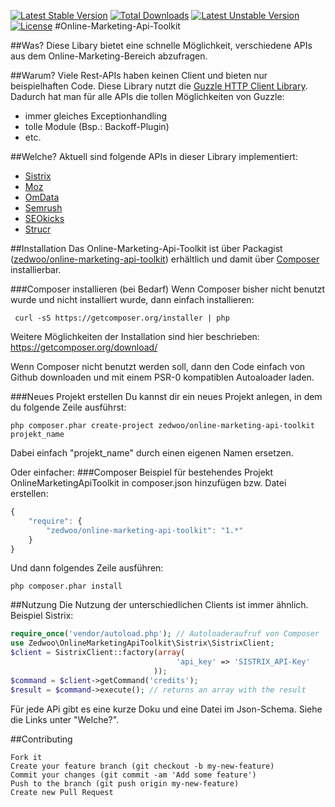 [![Latest Stable Version](https://poser.pugx.org/zedwoo/online-marketing-api-toolkit/v/stable.png)](https://packagist.org/packages/zedwoo/online-marketing-api-toolkit) [![Total Downloads](https://poser.pugx.org/zedwoo/online-marketing-api-toolkit/downloads.png)](https://packagist.org/packages/zedwoo/online-marketing-api-toolkit) [![Latest Unstable Version](https://poser.pugx.org/zedwoo/online-marketing-api-toolkit/v/unstable.png)](https://packagist.org/packages/zedwoo/online-marketing-api-toolkit) [![License](https://poser.pugx.org/zedwoo/online-marketing-api-toolkit/license.png)](https://packagist.org/packages/zedwoo/online-marketing-api-toolkit)
#Online-Marketing-Api-Toolkit

##Was?
Diese Libary bietet eine schnelle Möglichkeit, verschiedene APIs aus dem Online-Marketing-Bereich abzufragen.

##Warum?
Viele Rest-APIs haben keinen Client und bieten nur beispielhaften Code. Diese Library nutzt die [Guzzle HTTP Client Library](https://github.com/guzzle/guzzle).
Dadurch hat man für alle APIs die tollen Möglichkeiten von Guzzle:
* immer gleiches Exceptionhandling
* tolle Module (Bsp.: Backoff-Plugin)
* etc.

##Welche?
Aktuell sind folgende APIs in dieser Library implementiert:
* [Sistrix](/src/Zedwoo/OnlineMarketingApiToolkit/Sistrix/SISTRIX-README.md)
* [Moz](/src/Zedwoo/OnlineMarketingApiToolkit/Moz/MOZ-README.md)
* [OmData](/src/Zedwoo/OnlineMarketingApiToolkit/OmData/OMDATA-README.md)
* [Semrush](/src/Zedwoo/OnlineMarketingApiToolkit/Semrush/SEMRUSH-README.md)
* [SEOkicks](/src/Zedwoo/OnlineMarketingApiToolkit/Seokicks/SEOKICKS-README.md)
* [Strucr](/src/Zedwoo/OnlineMarketingApiToolkit/Strucr/Strucr-README.md)

##Installation
Das Online-Marketing-Api-Toolkit ist über Packagist ([zedwoo/online-marketing-api-toolkit](https://packagist.org/packages/zedwoo/online-marketing-api-toolkit)) erhältlich und damit über
[Composer](http://getcomposer.org/) installierbar.

###Composer installieren (bei Bedarf)
Wenn Composer bisher nicht benutzt wurde und nicht installiert wurde, dann einfach installieren:
```
 curl -sS https://getcomposer.org/installer | php
```
Weitere Möglichkeiten der Installation sind hier beschrieben:
https://getcomposer.org/download/

Wenn Composer nicht benutzt werden soll, dann den Code einfach von Github downloaden und mit einem PSR-0 kompatiblen Autoaloader laden.

###Neues Projekt erstellen
Du kannst dir ein neues Projekt anlegen, in dem du folgende Zeile ausführst:
```
php composer.phar create-project zedwoo/online-marketing-api-toolkit projekt_name
```
Dabei einfach "projekt_name" durch einen eigenen Namen ersetzen.


Oder einfacher:
###Composer Beispiel für bestehendes Projekt
OnlineMarketingApiToolkit in composer.json hinzufügen bzw. Datei erstellen:
```js
{
    "require": {
        "zedwoo/online-marketing-api-toolkit": "1.*"
    }
}
```
Und dann folgendes Zeile ausführen:
```
php composer.phar install
```

##Nutzung
Die Nutzung der unterschiedlichen Clients ist immer ähnlich.
Beispiel Sistrix:

```php
require_once('vendor/autoload.php'); // Autoloaderaufruf von Composer
use Zedwoo\OnlineMarketingApiToolkit\Sistrix\SistrixClient;
$client = SistrixClient::factory(array(
									 'api_key' => 'SISTRIX_API-Key'
								));
$command = $client->getCommand('credits');
$result = $command->execute(); // returns an array with the result
```
Für jede APi gibt es eine kurze Doku und eine Datei im Json-Schema. Siehe die Links unter "Welche?".


##Contributing

    Fork it
    Create your feature branch (git checkout -b my-new-feature)
    Commit your changes (git commit -am 'Add some feature')
    Push to the branch (git push origin my-new-feature)
    Create new Pull Request

